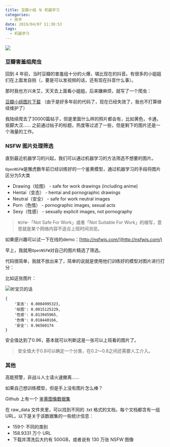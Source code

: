 ```yaml
---
title: 豆瓣小组 与 机器学习
categories:
  - 技术
date: 2019/04/07 11:30:53
tags:
  - 机器学习
---
```

![](http://pics.naaln.com/blog/2019-04-07-15546089715578-basicBlog)

### 豆瓣害羞组爬虫

回到 4 年前，当时豆瓣的害羞组十分的火爆，堪比现在的抖音。有很多的小姐姐们在上面发自拍（，要是可以发视频的话，还有现在抖音什么事）。

那时我也方兴未艾，天天去上面看小姐姐，后来嫌麻烦，就写了一个爬虫：

[豆瓣小组图片下载](https://github.com/whyliam/Douban_Group_Img) （由于是好多年前的代码了，现在已经失效了，我也不打算继续维护了）

我陆续爬去了30000篇帖子，但是里面什么样的照片都会有，比如黄色，卡通，抠脚大汉…… 之前通过帖子的标题，热度等过滤了一些，但是剩下的图片还是一个海量的工作。

### NSFW 图片处理筛选

直到最近机器学习的兴起，我们可以通过机器学习的方法筛选不想要的图片。

`OpenNSFW`是雅虎数年前已经训练好的一个鉴黄模型，通过机器学习的手段将图片区分为5大类

* Drawing（绘图） - safe for work drawings (including anime)
* Hentai（变态） - hentai and pornographic drawings
* Neutral（安全） - safe for work neutral images
* Porn（色情） - pornographic images, sexual acts
* Sexy（性感） - sexually explicit images, not pornography

> `NSFW`-「Not Safe For Work」或者「Not Suitable For Work」的缩写，意思就是某个网络内容不适合上班时间浏览。

如果感兴趣可以试一下在线的demo：[http://nsfwjs.com/](http://nsfwjs.com/)

早上，我就用`OpenNSFW`对自己的图片精选了筛选。

代码很简单，我就不放出来了，简单的说就是使用他们训练好的模型对图片进行打分：

比如这张图片：

![听宝贝的话](http://pics.naaln.com/blog/2019-04-07-15546089715602-basicBlog)

```
{
    '变态': 0.0004995323,
    '绘图': 0.0015125229,
    '性感': 0.013945965,
    '色情': 0.018440166,
    '安全': 0.96560174
}
```

安全值达到了0.96，基本就可以判断这是一张可以上班看的图片了。

> 安全值大于0.8可以确定一个分类，在0.2～0.8之间还需要人工介入。

### 其他

高能预警，非战斗人士请火速撤离……

如果自己想训练模型，但是手上没有图片怎么棒？

Github 上有一个 [鉴黄图像数据集](https://github.com/EBazarov/nsfw_data_source_urls)

在 raw_data 文件夹里，可以找到不同的 .txt 格式的文档，每个文档都含有一组 URL，以下是关于该数据集的一些统计信息：

* 159个 不同的类别
* 158.9331 万个 URL
* 下载并清洗后大约有 500GB，或者说有 130 万张 NSFW 图像